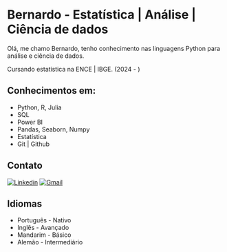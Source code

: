 # Bernardo - Estatística | Análise | Ciência de dados

Olá, me chamo Bernardo, tenho conhecimento nas linguagens Python para análise e ciência de dados.

Cursando estatística na ENCE | IBGE. (2024 - )

## Conhecimentos em:
- Python, R, Julia
- SQL
- Power BI
- Pandas, Seaborn, Numpy
- Estatística
- Git | Github


## Contato

<!-- Your badges -->
[![Linkedin](https://img.shields.io/badge/-Linkedin-blue?style=for-the-badge&logo=Linkedin&logoColor=white)](https://www.linkedin.com/in/rochabernardo/)
[![Gmail](https://img.shields.io/badge/Gmail-D14836?style=for-the-badge&logo=gmail&logoColor=white)](mailto:mrochabernardo@gmail.com)

## Idiomas

- Português - Nativo
- Inglês - Avançado
- Mandarim - Básico
- Alemão - Intermediário


<!--
### Hi there I'm Bernardo, data analysis student. 👋

<div align="center">
  <img height="180em" src="https://github-readme-stats.vercel.app/api?username=bernaRocha&show_icons=true&theme=radical&include_all_commits=true&count_private=true"/>
 <!-- <img height="180em" src="https://github-readme-stats.vercel.app/api/top-langs/?username=bernaRocha&layout=compact&langs_count=7&theme=radical"/>
</div>](url) 
</div>
 🌱 I’m currently learning Python, SQL, Julia and statistics.
  
 ⚡ My hobbies: sci-fi books reading and listening to music.  
  
<!--
**bernaRocha/bernaRocha** is a ✨ _special_ ✨ repository because its `README.md` (this file) appears on your GitHub profile.

Here are some ideas to get you started:

- 🔭 I’m currently working on ...
- 🌱 I’m currently learning ...
- 👯 I’m looking to collaborate on ...
- 🤔 I’m looking for help with ...
- 💬 Ask me about ...
- 📫 How to reach me: ...
- 😄 Pronouns: ...
- ⚡ Fun fact: ...
-->

